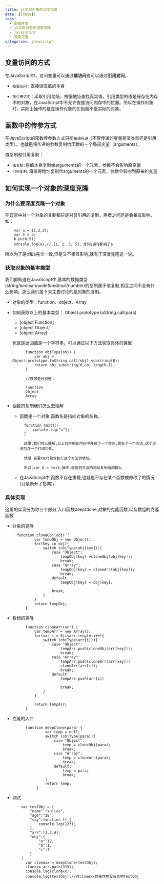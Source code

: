 ```yaml
---
title: js实现对象的深度克隆
date: {{date}}
tags:
  - 前端开发
  - js实现对象的深度克隆
  - javascript
  - 深度克隆
categories: javascript
---
```



## 变量访问的方式

在JavaScript中，访问变量可以通过**值访问**也可以通过**引用访问**。

+ `按值访问：`直接读取值的本身

+ `按引用访问：`读取引用地址，根据地址查找真实值。引用类型的值是保存在内存中的对象，在JavaScript中不允许直接访问内存中的位置。所以在操作对象时，实际上操作的是在操作对象的引用而不是实际的对象。

## 函数中的传参方式

在JavaScript的函数传参数方式只能`按值传递`（不管传递的变量是值类型还是引用类型）。也就是将传递的参数复制给函数的一个局部变量（arguments）。

值复制和引用复制：

+ `值复制:`将值本身复制给arguments的一个元素，参数不会影响原变量
+ `引用复制:`将值得地址复制给arguments的一个元素，参数会影响到原来的变量



## 如何实现一个对象的深度克隆

### 为什么要深度克隆一个对象

在日常中对一个对象的复制都只是对其引用的复制，两者之间还是会相互影响，如：

		var a = [1,2,3];
		var b = a;
		b.push(5);
		console.log(a);// [1, 2, 3, 5]，对b的操作影响了a
		

所以为了是b和a完全一致,但是又不相互影响,就有了深度克隆这一说。


### 获取对象的基本类型

我们都知道在JavaScript中,基本的数据类型(string/boolean/undefined/null/number)的复制属于值复制,相互之间不会有什么影响。那么我们接下来主要讨论的是对象的复制。

+ 对象的类型：function、object、Array
+ 如何获取以上的基本类型： Object.prototype.toString.call(para) 
  
  + [object Function]
  + [object Object]
  + [object Array]
 
  也就是返回值是一个字符串，可以通过以下方法获取具体的类型
  
            function objType(obj) {
                var obj = Object.prototype.toString.call(obj).substring(8);
                return obj.substring(0,obj.length-1);
            }
            
            //获取值分别是：
            
            Function
            Object
            Array
           
	    
+ 函数的复制我们怎么去理解

    + 函数是一个对象,函数名是指向对象的名称。
    
            function text(){
                console.log("a");
            }
            
            这里,我们可以理解,以上的声明在内存中开辟了一个空间,保存了一个方法,这个方法包含一个打印功能。
            
            然后 变量text包含执行这个方法的地址。
            
            所以,var b = text;操作,就是将方法的地址复制给函数b。
    

   
   + 在JavaScript中,函数不存在重载,也就是不存在某个函数被修改了的情况(只是断开了指向)。
   
### 具体实现

这里的实现分为你三个部分,入口函数deepClone,对象的克隆函数,以及数组的克隆函数


+ 对象的克隆

        function cloneObj(obj) {
                var tempObj = new Object();
                for(key in obj){
                    switch (objType(obj[key])){
                        case "Object":
                            tempObj[key] =cloneObj(obj[key]);
                            break;
                        case "Array":
                            tempObj[key] = cloneArr(obj[key]);
                            break;
                        default:
                            tempObj[key] = obj[key];
        
                        break;
                    }
                }
                return tempObj;
            }
            
            
+ 数组的克隆
        
            function cloneArr(arr) {
                var tempArr = new Array();
                for(var i = 0;i<arr.length;i++){
                    switch (objType(arr[i])){
                        case "Object":
                            tempArr.push(cloneObj(arr[key]));
                            break;
                        case "Array":
                            tempArr.push(cloneArr(arr[key]))
                            cloneArr(arr[i]);
                            break;
                        default:
                            tempArr.push(arr[i])
        
                            break;
                    }
                }
        
                return tempArr;
            }
            
            
+ 克隆的入口

            function deepClone(para) {
                     var temp = null;
                     switch (objType(para)){
                         case "Object":
                             temp = cloneObj(para);
                             break;
                         case "Array":
                             temp = cloneArr(para);
                             break;
                         default:
                             temp = para;
                             break;
                     }
                     return temp;
                 }
  
            
+ 测试
          
          var testObj = {
              "name":"xujiao",
              "age":"28",
              "say":function () {
                  console.log(123);
              },
              "arr":[1,3,4],
              "obj":{
                  "a":12,
                  "b":1,
                  "c":3
              }
          }
            var clonexx = deepClone(testObj);
            clonexx.arr.push(333);
            console.log(clonexx);
            console.log(testObj);//对clonexx的操作并没有影响testObj

	
	
	
	
	



